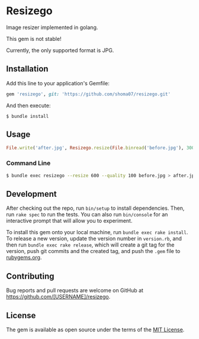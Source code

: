 # Resizego

Image resizer implemented in golang.

This gem is not stable!

Currently, the only supported format is JPG.

## Installation

Add this line to your application's Gemfile:

```ruby
gem 'resizego', git: 'https://github.com/shoma07/resizego.git'
```

And then execute:

    $ bundle install

## Usage

```ruby
File.write('after.jpg', Resizego.resize(File.binread('before.jpg'), 300))
```

### Command Line

```sh
$ bundle exec resizego --resize 600 --quality 100 before.jpg > after.jpg
```

## Development

After checking out the repo, run `bin/setup` to install dependencies. Then, run `rake spec` to run the tests. You can also run `bin/console` for an interactive prompt that will allow you to experiment.

To install this gem onto your local machine, run `bundle exec rake install`. To release a new version, update the version number in `version.rb`, and then run `bundle exec rake release`, which will create a git tag for the version, push git commits and the created tag, and push the `.gem` file to [rubygems.org](https://rubygems.org).

## Contributing

Bug reports and pull requests are welcome on GitHub at https://github.com/[USERNAME]/resizego.

## License

The gem is available as open source under the terms of the [MIT License](https://opensource.org/licenses/MIT).
